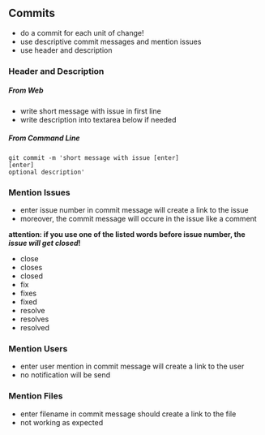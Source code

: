 ## Commits
- do a commit for each unit of change!
- use descriptive commit messages and mention issues
- use header and description

### Header and Description
##### From Web
- write short message with issue in first line
- write description into textarea below if needed
##### From Command Line
```
git commit -m 'short message with issue [enter]
[enter]
optional description'
```

### Mention Issues
- enter issue number in commit message will create a link to the issue
- moreover, the commit message will occure in the issue like a comment

**attention: if you use one of the listed words before issue number, the _issue will get closed_!**
- close
- closes
- closed
- fix
- fixes
- fixed
- resolve
- resolves
- resolved

### Mention Users
- enter user mention in commit message will create a link to the user
- no notification will be send

### Mention Files
- enter filename in commit message should create a link to the file
- not working as expected
